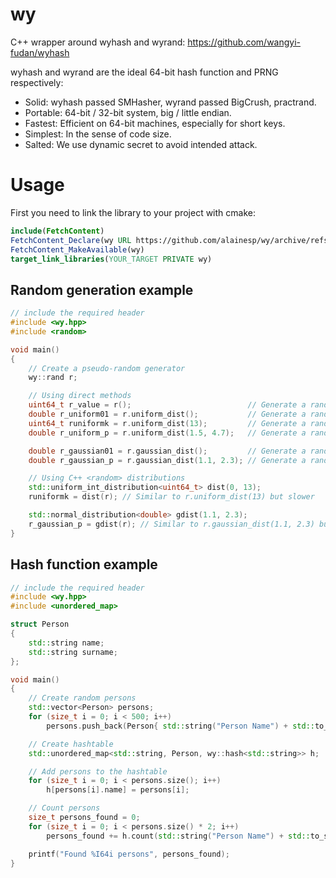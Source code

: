 # wy
C++ wrapper around wyhash and wyrand: https://github.com/wangyi-fudan/wyhash

wyhash and wyrand are the ideal 64-bit hash function and PRNG respectively:

- Solid: wyhash passed SMHasher, wyrand passed BigCrush, practrand.
- Portable: 64-bit / 32-bit system, big / little endian.
- Fastest: Efficient on 64-bit machines, especially for short keys.
- Simplest: In the sense of code size.
- Salted: We use dynamic secret to avoid intended attack.

# Usage

First you need to link the library to your project with cmake:

```cmake
include(FetchContent)
FetchContent_Declare(wy URL https://github.com/alainesp/wy/archive/refs/heads/main.zip)
FetchContent_MakeAvailable(wy)
target_link_libraries(YOUR_TARGET PRIVATE wy)
```

## Random generation example

```cpp
// include the required header
#include <wy.hpp>
#include <random>

void main()
{
	// Create a pseudo-random generator
	wy::rand r;

	// Using direct methods
    uint64_t r_value = r();                          // Generate a random number
	double r_uniform01 = r.uniform_dist();           // Generate a random number from the uniform distribution [0, 1)
	uint64_t runiformk = r.uniform_dist(13);         // Generate a random number from the uniform distribution [0, 13)
	double r_uniform_p = r.uniform_dist(1.5, 4.7);   // Generate a random number from the uniform distribution [1.5, 4.7)

	double r_gaussian01 = r.gaussian_dist();         // Generate a random number from the Gaussian distribution with mean=0 and std=1
	double r_gaussian_p = r.gaussian_dist(1.1, 2.3); // Generate a random number from the Gaussian distribution with mean=1.1 and std=2.3

	// Using C++ <random> distributions
	std::uniform_int_distribution<uint64_t> dist(0, 13);
	runiformk = dist(r); // Similar to r.uniform_dist(13) but slower

	std::normal_distribution<double> gdist(1.1, 2.3);
	r_gaussian_p = gdist(r); // Similar to r.gaussian_dist(1.1, 2.3) but slower
}
```

## Hash function example

```cpp
// include the required header
#include <wy.hpp>
#include <unordered_map>

struct Person
{
	std::string name;
	std::string surname;
};

void main()
{
	// Create random persons
	std::vector<Person> persons;
	for (size_t i = 0; i < 500; i++)
		persons.push_back(Person{ std::string("Person Name") + std::to_string(i), std::string("Surname") });

	// Create hashtable
	std::unordered_map<std::string, Person, wy::hash<std::string>> h;

	// Add persons to the hashtable
	for (size_t i = 0; i < persons.size(); i++)
		h[persons[i].name] = persons[i];

	// Count persons
	size_t persons_found = 0;
	for (size_t i = 0; i < persons.size() * 2; i++)
		persons_found += h.count(std::string("Person Name") + std::to_string(i));

	printf("Found %I64i persons", persons_found);
}
```
